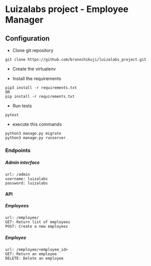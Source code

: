 # Luizalabs project - Employee Manager

## Configuration

- Clone git repository

```
git clone https://github.com/brunochikuji/luizalabs_project.git
```
- Create the virtualenv

- Install the requirements
```
pip3 install -r requirements.txt
OR
pip install -r requirements.txt
```

- Run tests
```
pytest
```

- execute this commands
```
python3 manage.py migrate
python3 manage.py runserver
```


### Endpoints

##### Admin interface
```
url: /admin
username: luizalabs
password: luizalabs
```

#### API
##### Employees
```
url: /employee/
GET: Return list of employees
POST: Create a new employeez
```
##### Employee
```
url: /employee/<employee_id>
GET: Return an employee
DELETE: Delete an employee
```